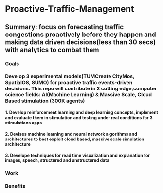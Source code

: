 # Proactive-Traffic-Management
## Summary: focus on forecasting traffic congestions proactively before they happen and making data driven decisions(less than 30 secs) with analytics to combat them
### Goals
### Develop 3 experimental models(TUMCreate CityMos, SpatialOS, SUMO) for proactive traffic events-driven decisions. This repo will contribute in 2 cutting edge,computer science fields: AI(Machine Learning) & Massive Scale, Cloud Based stimulation (300K agents)
#### 1. Develop reinforcement learning and deep learning concepts, implement and evaluate them in stimulation and testing under real conditions for 3 stimulations apps
#### 2. Devises machine learning and neural network algorithms and architectures to best exploit cloud based, massive scale simulation architecture
#### 3. Develope techniques for read time visualization and explanation for images, speech, structured and unstructured data
### Work
### Benefits
